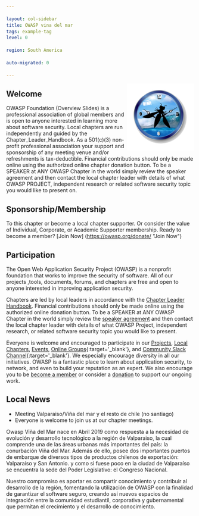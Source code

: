 ```yaml
---

layout: col-sidebar
title: OWASP vina del mar
tags: example-tag
level: 0

region: South America

auto-migrated: 0

---
```


<img width=180px align="right" style="float: right;" src="assets/images/450px-Logodef_png_(2).png">



## Welcome


OWASP Foundation (Overview Slides) is a professional association of global members and is open to anyone interested in learning more about software security. Local chapters are run independently and guided by the Chapter_Leader_Handbook. As a 501(c)(3) non-profit professional association your support and sponsorship of any meeting venue and/or refreshments is tax-deductible. Financial contributions should only be made online using the authorized online chapter donation button. To be a SPEAKER at ANY OWASP Chapter in the world simply review the speaker agreement and then contact the local chapter leader with details of what OWASP PROJECT, independent research or related software security topic you would like to present on.

## Sponsorship/Membership
To this chapter or become a local chapter supporter. Or consider the value of Individual, Corporate, or Academic Supporter membership. Ready to become a member? [Join Now] (https://owasp.org/donate/ "Join Now")


## Participation
The Open Web Application Security Project (OWASP) is a nonprofit foundation that works to improve the security of software. All of our projects ,tools, documents, forums, and chapters are free and open to anyone interested in improving application security. 

Chapters are led by local leaders in accordance with the [Chapter Leader Handbook](/www-policy/rules-of-procedure/chapter-handbook). Financial contributions should only be made online using the authorized online donation button. To be a SPEAKER at ANY OWASP Chapter in the world simply review the [speaker agreement](/www-policy/speaker-agreement) and then contact the local chapter leader with details of what OWASP Project, independent research, or related software security topic you would like to present.

Everyone is welcome and encouraged to participate in our [Projects](/projects), [Local Chapters](/chapters), [Events](/events), [Online Groups](https://groups.google.com/a/owasp.com/){:target='_blank'}, and [Community Slack Channel](https://owasp.slack.com/){:target='_blank'}. We especially encourage diversity in all our initiatives. OWASP is a fantastic place to learn about application security, to network, and even to build your reputation as an expert. We also encourage you to be [become a member](/membership) or consider a [donation](/donate) to support our ongoing work.

## Local News
- Meeting Valparaiso/Viña del mar y el resto de chile (no santiago) 
- Everyone is welcome to join us at our chapter meetings.

Owasp Viña del Mar nace en Abril 2019 como respuesta a la necesidad de evolución y desarrollo tecnológico a la región de Valparaiso, la cual comprende una de las áreas urbanas más importantes del país: la conurbación Viña del Mar. Además de ello, posee dos importantes puertos de embarque de diversos tipos de productos chilenos de exportación: Valparaíso y San Antonio. y como si fuese poco en la ciudad de Valparaíso se encuentra la sede del Poder Legislativo: el Congreso Nacional.

Nuestro compromiso es aportar es compartir conocimiento y contribuir al desarrollo de la región, fomentando la utilización de OWASP con la finalidad de garantizar el software seguro, creando así nuevos espacios de integración entre la comunidad estudiantil, corporativa y gubernamental que permitan el crecimiento y el desarrollo de conocimiento.




